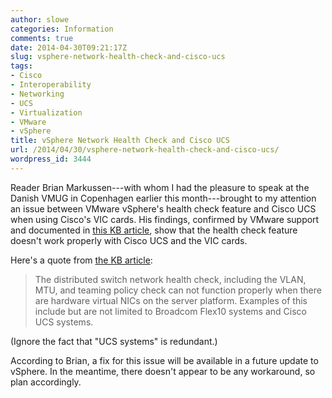 ```yaml
---
author: slowe
categories: Information
comments: true
date: 2014-04-30T09:21:17Z
slug: vsphere-network-health-check-and-cisco-ucs
tags:
- Cisco
- Interoperability
- Networking
- UCS
- Virtualization
- VMware
- vSphere
title: vSphere Network Health Check and Cisco UCS
url: /2014/04/30/vsphere-network-health-check-and-cisco-ucs/
wordpress_id: 3444
---
```


Reader Brian Markussen---with whom I had the pleasure to speak at the Danish VMUG in Copenhagen earlier this month---brought to my attention an issue between VMware vSphere's health check feature and Cisco UCS when using Cisco's VIC cards. His findings, confirmed by VMware support and documented in [this KB article](http://kb.vmware.com/selfservice/microsites/search.do?language=en_US&cmd=displayKC&externalId=2034795), show that the health check feature doesn't work properly with Cisco UCS and the VIC cards.

Here's a quote from [the KB article](http://kb.vmware.com/selfservice/microsites/search.do?language=en_US&cmd=displayKC&externalId=2034795):

>The distributed switch network health check, including the VLAN, MTU, and teaming policy check can not function properly when there are hardware virtual NICs on the server platform. Examples of this include but are not limited to Broadcom Flex10 systems and Cisco UCS systems.

(Ignore the fact that "UCS systems" is redundant.)

According to Brian, a fix for this issue will be available in a future update to vSphere. In the meantime, there doesn't appear to be any workaround, so plan accordingly.
